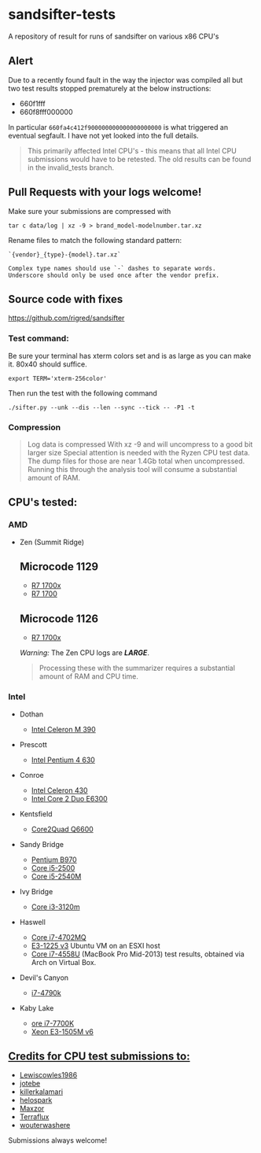 # sandsifter-tests
A repository of result for runs of sandsifter on various x86 CPU's

## Alert
Due to a recently found fault in the way the injector was compiled all but two test results stopped prematurely at the below instructions:
 * 660f1fff
 * 660f8fff000000

In particular `660fa4c412f900000000000000000000` is what triggered an eventual segfault. I have not yet looked into the full details.

> This primarily affected Intel CPU's - this means that all Intel CPU submissions would have to be retested. The old results can be found in the invalid_tests branch.

## Pull Requests with your logs welcome!

Make sure your submissions are compressed with
```
tar c data/log | xz -9 > brand_model-modelnumber.tar.xz
```

Rename files to match the following standard pattern:

    `{vendor}_{type}-{model}.tar.xz`
    
    Complex type names should use `-` dashes to separate words.
    Underscore should only be used once after the vendor prefix.

## Source code with fixes

https://github.com/rigred/sandsifter


### Test command:

Be sure your terminal has xterm colors set and is as large as you can make it. 80x40 should suffice.
```
export TERM='xterm-256color'
```

Then run the test with the following command
```
./sifter.py --unk --dis --len --sync --tick -- -P1 -t
```

### Compression
> Log data is compressed With xz -9 and will uncompress to a good bit larger size
Special attention is needed with the Ryzen CPU test data. The dump files for those are near 1.4Gb total when uncompressed. 
Running this through the analysis tool will consume a substantial amount of RAM.

## CPU's tested:

### AMD

* Zen (Summit Ridge)
    ## Microcode 1129
    * [R7 1700x](amd/amd_ryzen-1700x-uc1129.tar.xz)
    * [R7 1700](amd/amd_ryzen-1700-uc1129.tar.xz)
    ## Microcode 1126
    * [R7 1700x](amd_ryzen-1700x-uc1126.tar.xz)

    *Warning:* The Zen CPU logs are ***LARGE***. 
    > Processing these with the summarizer requires a substantial amount of RAM and CPU time.

### Intel

* Dothan
    * [Intel Celeron M 390](intel/intel_celeron-M-390.tar.xz)

* Prescott
    * [Intel Pentium 4 630](intel/intel_pentium-4-630.tar.xz)
    
* Conroe
    * [Intel Celeron 430](intel/intel_celeron-430.tar.xz)
    * [Intel Core 2 Duo E6300](intel/intel_core-2-duo-e6300.tar.xz)
    
* Kentsfield
    * [Core2Quad Q6600](intel/intel_core-2-quad-Q6600.tar.xz)

* Sandy Bridge
    * [Pentium B970](intel/intel_pentium-B970.tar.xz)
    * [Core i5-2500](intel/intel_i5-2500.tar.xz)
    * [Core i5-2540M](intel/intel_i5-2540M.tar.xz)

* Ivy Bridge
    * [Core i3-3120m](intel/intel_i3-3120M.tar.xz)
    
* Haswell
    * [Core i7-4702MQ](intel/intel_i7-4702MQ.tar.xz)
    * [E3-1225 v3](intel/intel_xeon-E3-1225-v3.tar.xz) Ubuntu VM on an ESXI host
    * [Core i7-4558U](intel/intel_i7-4558U.tar.xz) (MacBook Pro Mid-2013) test results, obtained via Arch on Virtual Box.

* Devil's Canyon
    * [i7-4790k](intel/intel_i7-4790K.tar.xz)
    
* Kaby Lake
    * [ore i7-7700K](intel/intel_i7-7700K.tar.xz)
    * [Xeon E3-1505M v6](intel/intel_xeon-E3-1505M-v6.tar.xz)

    
## [Credits for CPU test submissions to:](CONTRIBUTORS.md)

* [Lewiscowles1986](https://github.com/Lewiscowles1986)
* [jotebe](https://github.com/jotebe)
* [killerkalamari](https://github.com/killerkalamari)
* [helospark](https://github.com/helospark)
* [Maxzor](https://github.com/Maxzor)
* [Terraflux](https://github.com/Terraflux)
* [wouterwashere](https://github.com/wouterwashere)

Submissions always welcome!
